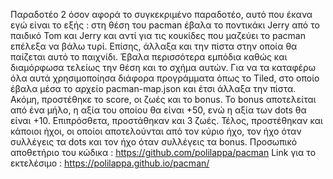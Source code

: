 Παραδοτέο 2 
όσον αφορά το συγκεκριμένο παραδοτέο, αυτό που έκανα εγώ είναι το εξής : στη θέση του pacman έβαλα το ποντικάκι Jerry από το παιδικό Tom και Jerry και αντί για τις κουκίδες που μαζεύει το pacman επέλεξα να βάλω τυρί. Επίσης, άλλαξα και την πίστα στην οποία θα παίζεται αυτό το παιχνίδι. Έβαλα περισσότερα εμπόδια καθώς και διαμόρφωσα τελείως την θέση και το σχήμα αυτών. Για να τα καταφέρω όλα αυτά χρησιμοποίησα διάφορα προγράμματα όπως το Tiled, στο οποίο έβαλα μέσα το αρχείο pacman-map.json και έτσι άλλαξα την πίστα. Ακόμη, προστέθηκε το score, οι ζωές και το bonus. Το bonus αποτελείται από ένα μήλο, η αξία του οποίου θα είναι +50, ενώ η αξία των dots θα είναι +10. Επιπρόσθετα, προστάθηκαν και 3 ζωές. Τέλος, προστέθηκαν και κάποιοι ήχοι, οι οποίοι αποτελούνται από τον κύριο ήχο, τον ήχο όταν συλλέγεις τα dots  και τον ήχο όταν συλλέγεις τα bonus.
Προσωπικό αποθετήριο του κώδικα : https://github.com/polilappa/pacman
Link για το εκτελέσιμο : https://polilappa.github.io/pacman/
